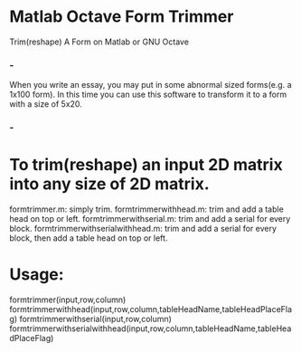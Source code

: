 # Matlab Octave Form Trimmer
Trim(reshape) A Form on Matlab or GNU Octave
### -
When you write an essay, you may put in some abnormal sized forms(e.g. a 1x100 form). In this time you can use this software to transform it to a form with a size of 5x20.
### -
# To trim(reshape) an input 2D matrix into any size of 2D matrix.
formtrimmer.m: simply trim.
formtrimmerwithhead.m: trim and add a table head on top or left.
formtrimmerwithserial.m: trim and add a serial for every block.
formtrimmerwithserialwithhead.m: trim and add a serial for every block, then add a table head on top or left.
# Usage:
formtrimmer(input,row,column)
formtrimmerwithhead(input,row,column,tableHeadName,tableHeadPlaceFlag)
formtrimmerwithserial(input,row,column)
formtrimmerwithserialwithhead(input,row,column,tableHeadName,tableHeadPlaceFlag)
